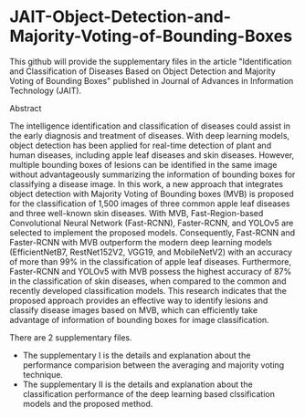 # JAIT-Object-Detection-and-Majority-Voting-of-Bounding-Boxes
This github will provide the supplementary files in the article "Identification and Classification of Diseases Based on Object Detection and Majority Voting of Bounding Boxes" published in Journal of Advances in Information Technology (JAIT).

Abstract

The intelligence identification and classification of diseases could assist in the early diagnosis and treatment of diseases. With deep learning models, object detection has been applied for real-time detection of plant and human diseases, including apple leaf diseases and skin diseases. However, multiple bounding boxes of lesions can be identified in the same image without advantageously summarizing the information of bounding boxes for classifying a disease image. In this work, a new approach that integrates object detection with Majority Voting of Bounding boxes (MVB) is proposed for the classification of 1,500 images of three common apple leaf diseases and three well-known skin diseases. With MVB, Fast-Region-based Convolutional Neural Network (Fast-RCNN), Faster-RCNN, and YOLOv5 are selected to implement the proposed models. Consequently, Fast-RCNN and Faster-RCNN with MVB outperform the modern deep learning models (EfficientNetB7, RestNet152V2, VGG19, and MobileNetV2) with an accuracy of more than 99% in the classification of apple leaf diseases. Furthermore, Faster-RCNN and YOLOv5 with MVB possess the highest accuracy of 87% in the classification of skin diseases, when compared to the common and recently developed classification models. This research indicates that the proposed approach provides an effective way to identify lesions and classify disease images based on MVB, which can efficiently take advantage of information of bounding boxes for image classification. 

There are 2 supplementary files. 
- The supplementary I is the details and explanation about the performance comparision between the averaging and majority voting technique.
- The supplementary II is the details and explanation about the classification performance of the deep learning based clssification models and the proposed method. 
